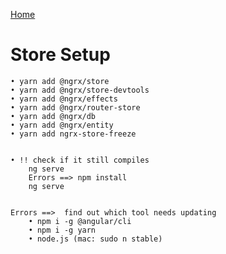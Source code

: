 [Home](../README.md)
# Store Setup

    • yarn add @ngrx/store
    • yarn add @ngrx/store-devtools  
    • yarn add @ngrx/effects
    • yarn add @ngrx/router-store 
    • yarn add @ngrx/db
    • yarn add @ngrx/entity
    • yarn add ngrx-store-freeze


    • !! check if it still compiles
        ng serve
        Errors ==> npm install
        ng serve

	
    Errors ==>  find out which tool needs updating
        • npm i -g @angular/cli
        • npm i -g yarn
        • node.js (mac: sudo n stable)
